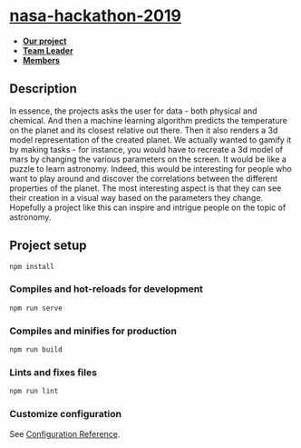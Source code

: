 # [nasa-hackathon-2019](https://2019.spaceappschallenge.org/)

* **[Our project](https://2019.spaceappschallenge.org/challenges/planets-near-and-far/build-planet-workshop/teams/potato-planets/project)**
* **[Team Leader](https://github.com/Vitsuji)**
* **[Members](https://2019.spaceappschallenge.org/challenges/planets-near-and-far/build-planet-workshop/teams/potato-planets/members)**

## Description

In essence, the projects asks the user for data - both physical and chemical. And then a machine learning algorithm predicts the temperature on the planet and its closest relative out there. Then it also renders a 3d model representation of the created planet.
We actually wanted to gamify it by making tasks - for instance, you would have to recreate a 3d model of mars by changing the various parameters on the screen. It would be like a puzzle to learn astronomy.
Indeed, this would be interesting for people who want to play around and discover the correlations between the different properties of the planet. The most interesting aspect is that they can see their creation in a visual way based on the parameters they change. Hopefully a project like this can inspire and intrigue people on the topic of astronomy.

## Project setup
```
npm install
```
### Compiles and hot-reloads for development
```
npm run serve
```
### Compiles and minifies for production
```
npm run build
```
### Lints and fixes files
```
npm run lint
```
### Customize configuration
See [Configuration Reference](https://cli.vuejs.org/config/).
